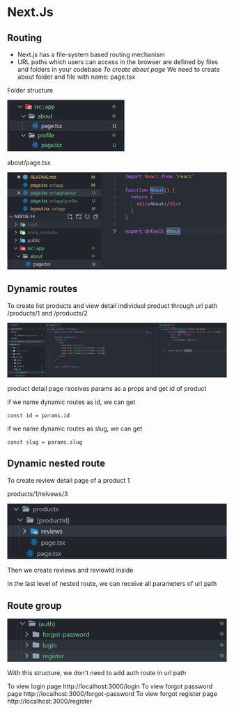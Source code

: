 # Next.Js

## Routing

- Next.js has a file-system based routing mechanism
- URL paths which users can access in the browser are defined by files and folders in your codebase
  _To create about page_
  We need to create about folder and file with name: page.tsx

Folder structure

![create about page](image.png)

about/page.tsx

![about/page.tsx](image-1.png)

## Dynamic routes

To create list products and view detail individual product through url path
/products/1 and /products/2

![product list](image-2.png)

product detail page receives params as a props and get id of product

if we name dynamic routes as id, we can get

    const id = params.id

if we name dynamic routes as slug, we can get

    const slug = params.slug

## Dynamic nested route

To create review detail page of a product 1

products/1/reivews/3

![nested route structure](image-3.png)

Then we create reviews and reviewId inside

In the last level of nested route, we can receive all parameters of url path

## Route group

![Route group](image-4.png)

With this structure, we don't need to add auth route in url path

To view login page
http://localhost:3000/login
To view forgot password page
http://localhost:3000/forgot-password
To view forgot register page
http://localhost:3000/register
